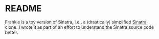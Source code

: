 # README

Frankie is a toy version of Sinatra, i.e., a (drastically) simplified [Sinatra](https://github.com/sinatra) clone. I wrote it as part of an effort to understand the Sinatra source code better.
